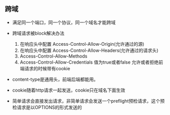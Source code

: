 ## 跨域
- 满足同一个端口，同一个协议，同一个域名才能跨域

- 跨域请求被block解决办法
    1. 在响应头中配置 Access-Control-Allow-Origin(允许通过的源)
    2. 在响应头中配置 Access-Control-Allow-Headers(允许通过的请求头)
    3. Access-Control-Allow-Methods
    4. Access-Control-Allow-Credentials     值为true或者false  允许或者拒绝前端请求的时候带有cookie



- content-type是通用头，前端后端都能用。
- cookie随着http请求一起发送，cookie只在域名下面生效

- 简单请求会直接发出请求，非简单请求会发送一个preflight预检请求，这个预检请求是以OPTIONS的形式发送的